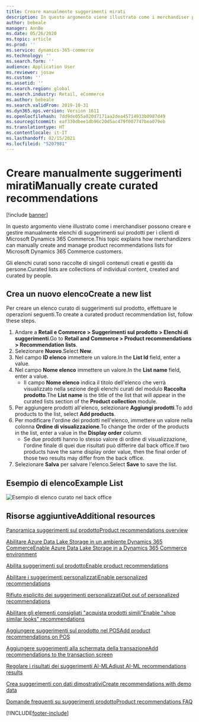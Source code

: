 ```yaml
---
title: Creare manualmente suggerimenti mirati
description: In questo argomento viene illustrato come i merchandiser possono creare e gestire manualmente elenchi di prodotti per i clienti di Microsoft Dynamics 365 Commerce.
author: bebeale
manager: AnnBe
ms.date: 05/26/2020
ms.topic: article
ms.prod: ''
ms.service: dynamics-365-commerce
ms.technology: ''
ms.search.form: ''
audience: Application User
ms.reviewer: josaw
ms.custom: ''
ms.assetid: ''
ms.search.region: global
ms.search.industry: Retail, eCommerce
ms.author: bebeale
ms.search.validFrom: 2019-10-31
ms.dyn365.ops.version: Version 1611
ms.openlocfilehash: 7dd9de055a020d7171aa2dea45714933b0987d49
ms.sourcegitcommit: eaf330dbee1db96c20d5ac479f007747bea079eb
ms.translationtype: HT
ms.contentlocale: it-IT
ms.lasthandoff: 02/15/2021
ms.locfileid: "5207981"
---
```

# <a name="manually-create-curated-recommendations"></a><span data-ttu-id="cec6e-103">Creare manualmente suggerimenti mirati</span><span class="sxs-lookup"><span data-stu-id="cec6e-103">Manually create curated recommendations</span></span>

[!include [banner](includes/banner.md)]

<span data-ttu-id="cec6e-104">In questo argomento viene illustrato come i merchandiser possono creare e gestire manualmente elenchi di suggerimenti sui prodotti per i clienti di Microsoft Dynamics 365 Commerce.</span><span class="sxs-lookup"><span data-stu-id="cec6e-104">This topic explains how merchandizers can manually create and manage product recommendations lists for Microsoft Dynamics 365 Commerce customers.</span></span>

<span data-ttu-id="cec6e-105">Gli elenchi curati sono raccolte di singoli contenuti creati e gestiti da persone.</span><span class="sxs-lookup"><span data-stu-id="cec6e-105">Curated lists are collections of individual content, created and curated by people.</span></span>  

## <a name="create-a-new-list"></a><span data-ttu-id="cec6e-106">Crea un nuovo elenco</span><span class="sxs-lookup"><span data-stu-id="cec6e-106">Create a new list</span></span>

<span data-ttu-id="cec6e-107">Per creare un elenco curato di suggerimenti sul prodotto, effettuare le operazioni seguenti.</span><span class="sxs-lookup"><span data-stu-id="cec6e-107">To create a curated product recommendation list, follow these steps.</span></span>

1. <span data-ttu-id="cec6e-108">Andare a **Retail e Commerce &gt; Suggerimenti sul prodotto &gt; Elenchi di suggerimenti**.</span><span class="sxs-lookup"><span data-stu-id="cec6e-108">Go to **Retail and Commerce &gt; Product recommendations &gt; Recommendation lists**.</span></span>
1. <span data-ttu-id="cec6e-109">Selezionare **Nuovo**.</span><span class="sxs-lookup"><span data-stu-id="cec6e-109">Select **New**.</span></span>
1. <span data-ttu-id="cec6e-110">Nel campo **ID elenco** immettere un valore.</span><span class="sxs-lookup"><span data-stu-id="cec6e-110">In the **List Id** field, enter a value.</span></span>
1. <span data-ttu-id="cec6e-111">Nel campo **Nome elenco** immettere un valore.</span><span class="sxs-lookup"><span data-stu-id="cec6e-111">In the **List name** field, enter a value.</span></span>
    - <span data-ttu-id="cec6e-112">Il campo **Nome elenco** indica il titolo dell'elenco che verrà visualizzato nella sezione degli elenchi curati del modulo **Raccolta prodotto**.</span><span class="sxs-lookup"><span data-stu-id="cec6e-112">The **List name** is the title of the list that will appear in the curated lists section of the **Product collection** module.</span></span>
1. <span data-ttu-id="cec6e-113">Per aggiungere prodotti all'elenco, selezionare **Aggiungi prodotti**.</span><span class="sxs-lookup"><span data-stu-id="cec6e-113">To add products to the list, select **Add products**.</span></span>
1. <span data-ttu-id="cec6e-114">Per modificare l'ordine dei prodotti nell'elenco, immettere un valore nella colonna **Ordine di visualizzazione**.</span><span class="sxs-lookup"><span data-stu-id="cec6e-114">To change the order of the products in the list, enter a value in the **Display order** column.</span></span>
    - <span data-ttu-id="cec6e-115">Se due prodotti hanno lo stesso valore di ordine di visualizzazione, l'ordine finale di quei due risultati può differire dal back office.</span><span class="sxs-lookup"><span data-stu-id="cec6e-115">If two products have the same display order value, then the final order of those two results may differ from the back office.</span></span>
1. <span data-ttu-id="cec6e-116">Selezionare **Salva** per salvare l'elenco.</span><span class="sxs-lookup"><span data-stu-id="cec6e-116">Select **Save** to save the list.</span></span>

## <a name="example-list"></a><span data-ttu-id="cec6e-117">Esempio di elenco</span><span class="sxs-lookup"><span data-stu-id="cec6e-117">Example List</span></span>

![Esempio di elenco curato nel back office](./media/examplecuratedrecolist.png)

## <a name="additional-resources"></a><span data-ttu-id="cec6e-119">Risorse aggiuntive</span><span class="sxs-lookup"><span data-stu-id="cec6e-119">Additional resources</span></span>

[<span data-ttu-id="cec6e-120">Panoramica suggerimenti sul prodotto</span><span class="sxs-lookup"><span data-stu-id="cec6e-120">Product recommendations overview</span></span>](product-recommendations.md)

[<span data-ttu-id="cec6e-121">Abilitare Azure Data Lake Storage in un ambiente Dynamics 365 Commerce</span><span class="sxs-lookup"><span data-stu-id="cec6e-121">Enable Azure Data Lake Storage in a Dynamics 365 Commerce environment</span></span>](enable-adls-environment.md)

[<span data-ttu-id="cec6e-122">Abilita suggerimenti sul prodotto</span><span class="sxs-lookup"><span data-stu-id="cec6e-122">Enable product recommendations</span></span>](enable-product-recommendations.md)

[<span data-ttu-id="cec6e-123">Abilitare i suggerimenti personalizzati</span><span class="sxs-lookup"><span data-stu-id="cec6e-123">Enable personalized recommendations</span></span>](personalized-recommendations.md)

[<span data-ttu-id="cec6e-124">Rifiuto esplicito dei suggerimenti personalizzati</span><span class="sxs-lookup"><span data-stu-id="cec6e-124">Opt out of personalized recommendations</span></span>](personalization-gdpr.md)

[<span data-ttu-id="cec6e-125">Abilitare gli elementi consigliati "acquista prodotti simili"</span><span class="sxs-lookup"><span data-stu-id="cec6e-125">Enable "shop similar looks" recommendations</span></span>](shop-similar-looks.md)

[<span data-ttu-id="cec6e-126">Aggiungere suggerimenti sul prodotto nel POS</span><span class="sxs-lookup"><span data-stu-id="cec6e-126">Add product recommendations on POS</span></span>](product.md)

[<span data-ttu-id="cec6e-127">Aggiungere suggerimenti alla schermata della transazione</span><span class="sxs-lookup"><span data-stu-id="cec6e-127">Add recommendations to the transaction screen</span></span>](add-recommendations-control-pos-screen.md)

[<span data-ttu-id="cec6e-128">Regolare i risultati dei suggerimenti AI-ML</span><span class="sxs-lookup"><span data-stu-id="cec6e-128">Adjust AI-ML recommendations results</span></span>](modify-product-recommendation-results.md)

[<span data-ttu-id="cec6e-129">Crea suggerimenti con dati dimostrativi</span><span class="sxs-lookup"><span data-stu-id="cec6e-129">Create recommendations with demo data</span></span>](product-recommendations-demo-data.md)

[<span data-ttu-id="cec6e-130">Domande frequenti su suggerimenti prodotto</span><span class="sxs-lookup"><span data-stu-id="cec6e-130">Product recommendations FAQ</span></span>](faq-recommendations.md)


[!INCLUDE[footer-include](../includes/footer-banner.md)]